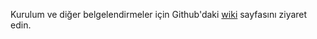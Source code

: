 Kurulum ve diğer belgelendirmeler için Github'daki [wiki](https://github.com/linkfloyd/linkfloyd-php/wiki) sayfasını ziyaret edin.
